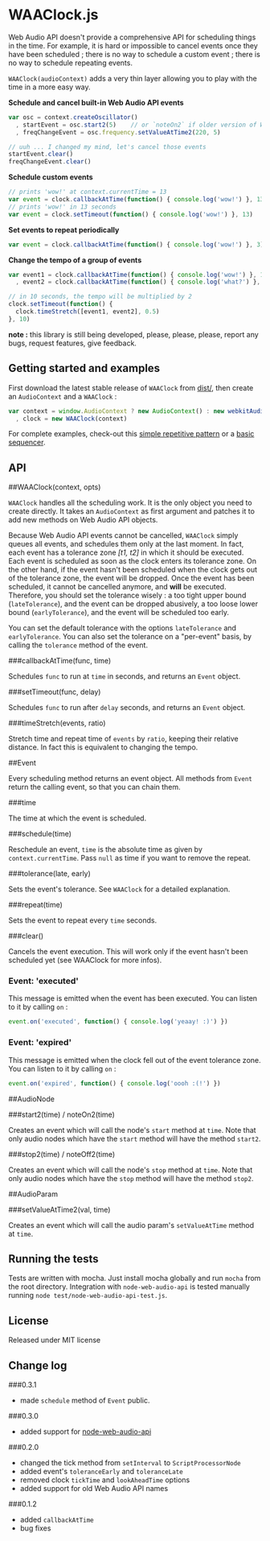 WAAClock.js
=============

Web Audio API doesn't provide a comprehensive API for scheduling things in the time. For example, it is hard or impossible to cancel events once they have been scheduled ; there is no way to schedule a custom event ; there is no way to schedule repeating events.

`WAAClock(audioContext)` adds a very thin layer allowing you to play with the time in a more easy way.

**Schedule and cancel built-in Web Audio API events**

```javascript
var osc = context.createOscillator()
  , startEvent = osc.start2(5)    // or `noteOn2` if older version of Web Audio API
  , freqChangeEvent = osc.frequency.setValueAtTime2(220, 5)

// uuh ... I changed my mind, let's cancel those events
startEvent.clear()
freqChangeEvent.clear()
```

**Schedule custom events**

```javascript
// prints 'wow!' at context.currentTime = 13
var event = clock.callbackAtTime(function() { console.log('wow!') }, 13)
// prints 'wow!' in 13 seconds
var event = clock.setTimeout(function() { console.log('wow!') }, 13)
```

**Set events to repeat periodically**

```javascript
var event = clock.callbackAtTime(function() { console.log('wow!') }, 3).repeat(2)
```

**Change the tempo of a group of events**

```javascript
var event1 = clock.callbackAtTime(function() { console.log('wow!') }, 1).repeat(2)
  , event2 = clock.callbackAtTime(function() { console.log('what?') }, 2).repeat(2)

// in 10 seconds, the tempo will be multiplied by 2
clock.setTimeout(function() {
  clock.timeStretch([event1, event2], 0.5)
}, 10)
```

**note :** this library is still being developed, please, please, please, report any bugs, request features, give feedback.


Getting started and examples
-----------------------------

First download the latest stable release of `WAAClock` from [dist/](https://github.com/sebpiq/WAAClock/tree/master/dist), then create an `AudioContext` and a `WAAClock` :

```javascript
var context = window.AudioContext ? new AudioContext() : new webkitAudioContext()
  , clock = new WAAClock(context)
```

For complete examples, check-out this [simple repetitive pattern](http://sebpiq.github.io/WAAClock/tempoChange.html) or a [basic sequencer](http://sebpiq.github.io/WAAClock/beatSequence.html).

API
----

##WAAClock(context, opts)

`WAAClock` handles all the scheduling work. It is the only object you need to create directly.
It takes an `AudioContext` as first argument and patches it to add new methods on Web Audio API objects.

Because Web Audio API events cannot be cancelled, `WAAClock` simply queues all events, and schedules them only at the last moment.
In fact, each event has a tolerance zone *[t1, t2]* in which it should be executed.
Each event is scheduled as soon as the clock enters its tolerance zone.
On the other hand, if the event hasn't been scheduled when the clock gets out of the tolerance zone, the event will be dropped.
Once the event has been scheduled, it cannot be cancelled anymore, and **will** be executed.
Therefore, you should set the tolerance wisely : a too tight upper bound (`lateTolerance`), and the event can be dropped abusively, 
a too loose lower bound (`earlyTolerance`), and the event will be scheduled too early.

You can set the default tolerance with the options `lateTolerance` and `earlyTolerance`.
You can also set the tolerance on a "per-event" basis, by calling the `tolerance` method of the event.


###callbackAtTime(func, time)

Schedules `func` to run at `time` in seconds, and returns an `Event` object.

###setTimeout(func, delay)

Schedules `func` to run after `delay` seconds, and returns an `Event` object.

###timeStretch(events, ratio)

Stretch time and repeat time of `events` by `ratio`, keeping their relative distance.
In fact this is equivalent to changing the tempo.

##Event

Every scheduling method returns an event object. All methods from `Event` return the calling event, so that you can chain them.

###time

The time at which the event is scheduled.

###schedule(time)

Reschedule an event, `time` is the absolute time as given by `context.currentTime`. Pass `null` as time if you want to remove the repeat.

###tolerance(late, early)

Sets the event's tolerance. See `WAAClock` for a detailed explanation.

###repeat(time)

Sets the event to repeat every `time` seconds.

###clear()

Cancels the event execution. This will work only if the event hasn't been scheduled yet (see WAAClock for more infos).

### Event: 'executed'

This message is emitted when the event has been executed. You can listen to it by calling `on` :

```javascript
event.on('executed', function() { console.log('yeaay! :)') })
```


### Event: 'expired'

This message is emitted when the clock fell out of the event tolerance zone.
You can listen to it by calling `on` :

```javascript
event.on('expired', function() { console.log('oooh :(!') })
```

##AudioNode

###start2(time) / noteOn2(time)

Creates an event which will call the node's `start` method at `time`.
Note that only audio nodes which have the `start` method will have the method `start2`.

###stop2(time) / noteOff2(time)

Creates an event which will call the node's `stop` method at `time`.
Note that only audio nodes which have the `stop` method will have the method `stop2`.

##AudioParam

###setValueAtTime2(val, time)

Creates an event which will call the audio param's `setValueAtTime` method at `time`.

Running the tests
------------------

Tests are written with mocha. Just install mocha globally and run `mocha` from the root directory.
Integration with `node-web-audio-api` is tested manually running `node test/node-web-audio-api-test.js`.

License
--------

Released under MIT license

Change log
-----------

###0.3.1

- made `schedule` method of `Event` public.

###0.3.0

- added support for [node-web-audio-api](https://github.com/sebpiq/node-web-audio-api)

###0.2.0

- changed the tick method from `setInterval` to `ScriptProcessorNode`
- added event's `toleranceEarly` and `toleranceLate`
- removed clock `tickTime` and `lookAheadTime` options
- added support for old Web Audio API names

###0.1.2

- added `callbackAtTime`
- bug fixes

